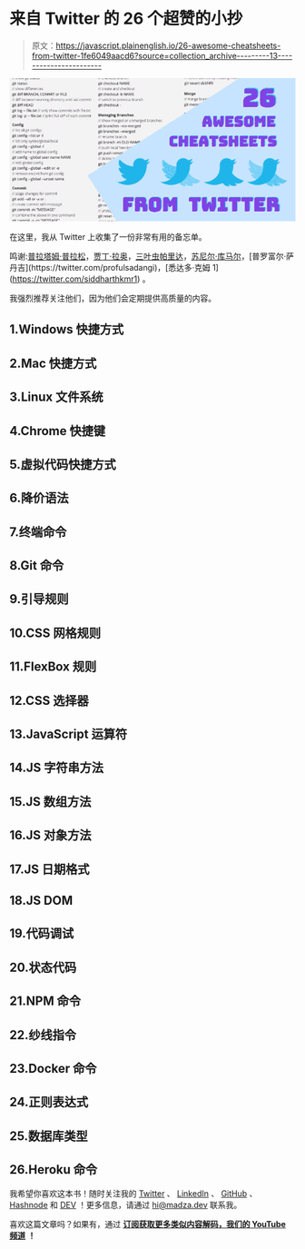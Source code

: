 # 来自 Twitter 的 26 个超赞的小抄

> 原文：<https://javascript.plainenglish.io/26-awesome-cheatsheets-from-twitter-1fe6049aacd6?source=collection_archive---------13----------------------->

![](img/6f246f10334b678e586ba81497cdc48b.png)

在这里，我从 Twitter 上收集了一份非常有用的备忘单。

鸣谢:[普拉塔姆·普拉松](https://twitter.com/PrasoonPratham)，[贾丁·拉奥](https://twitter.com/iamjatinrao)，[三叶虫帕里达](https://twitter.com/TechParida)，[苏尼尔·库马尔](https://twitter.com/sunilc_)，[普罗富尔·萨丹吉](https://twitter.com/profulsadangi)，[悉达多·克姆 1](https://twitter.com/siddharthkmr1) 。

我强烈推荐关注他们，因为他们会定期提供高质量的内容。

## 1.Windows 快捷方式

## 2.Mac 快捷方式

## 3.Linux 文件系统

## 4.Chrome 快捷键

## 5.虚拟代码快捷方式

## 6.降价语法

## 7.终端命令

## 8.Git 命令

## 9.引导规则

## 10.CSS 网格规则

## 11.FlexBox 规则

## 12.CSS 选择器

## 13.JavaScript 运算符

## 14.JS 字符串方法

## 15.JS 数组方法

## 16.JS 对象方法

## 17.JS 日期格式

## 18.JS DOM

## 19.代码调试

## 20.状态代码

## 21.NPM 命令

## 22.纱线指令

## 23.Docker 命令

## 24.正则表达式

## 25.数据库类型

## 26.Heroku 命令

我希望你喜欢这本书！随时关注我的 [Twitter](https://twitter.com/madzadev) 、 [LinkedIn](https://www.linkedin.com/in/madzadev/) 、 [GitHub](https://github.com/madzadev) 、 [Hashnode](https://hashnode.com/@madza) 和 [DEV](https://dev.to/madza) ！更多信息，请通过 [hi@madza.dev](mailto:hi@madza.dev) 联系我。

喜欢这篇文章吗？如果有，通过 [**订阅获取更多类似内容解码，我们的 YouTube 频道**](https://www.youtube.com/channel/UCtipWUghju290NWcn8jhyAw) **！**